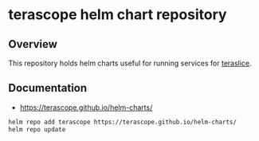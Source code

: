 # terascope helm chart repository

## Overview

This repository holds helm charts useful for running services for [teraslice](https://github.com/terascope/teraslice).

## Documentation

- <https://terascope.github.io/helm-charts/>

```bash
helm repo add terascope https://terascope.github.io/helm-charts/
helm repo update
```
